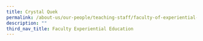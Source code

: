 ```yaml
---
title: Crystal Quek
permalink: /about-us/our-people/teaching-staff/faculty-of-experiential-education/crystal-quek/
description: ""
third_nav_title: Faculty Experiential Education
---
```

